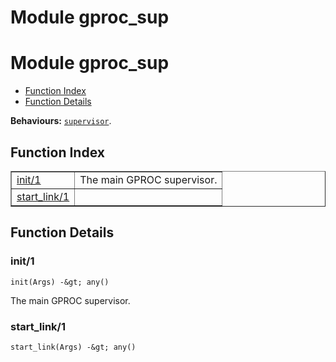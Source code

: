 Module gproc_sup
================


<h1>Module gproc_sup</h1>

* [Function Index](#index)
* [Function Details](#functions)






__Behaviours:__ [`supervisor`](supervisor.md).

<h2><a name="index">Function Index</a></h2>



<table width="100%" border="1" cellspacing="0" cellpadding="2" summary="function index"><tr><td valign="top"><a href="#init-1">init/1</a></td><td>The main GPROC supervisor.</td></tr><tr><td valign="top"><a href="#start_link-1">start_link/1</a></td><td></td></tr></table>




<h2><a name="functions">Function Details</a></h2>


<a name="init-1"></a>

<h3>init/1</h3>





`init(Args) -&gt; any()`



The main GPROC supervisor.<a name="start_link-1"></a>

<h3>start_link/1</h3>





`start_link(Args) -&gt; any()`


